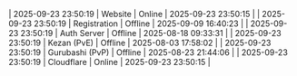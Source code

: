 | 2025-09-23 23:50:19 | Website | Online | 2025-09-23 23:50:15 |
| 2025-09-23 23:50:19 | Registration | Offline | 2025-09-09 16:40:23 |
| 2025-09-23 23:50:19 | Auth Server | Offline | 2025-08-18 09:33:31 |
| 2025-09-23 23:50:19 | Kezan (PvE) | Offline | 2025-08-03 17:58:02 |
| 2025-09-23 23:50:19 | Gurubashi (PvP) | Offline | 2025-08-23 21:44:06 |
| 2025-09-23 23:50:19 | Cloudflare | Online | 2025-09-23 23:50:15 |
